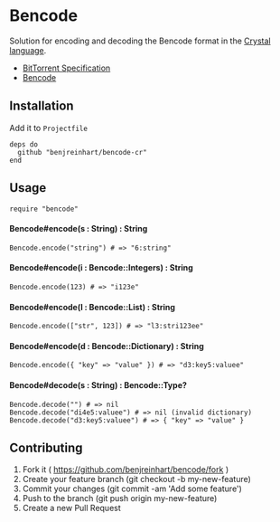 # Bencode

Solution for encoding and decoding the Bencode format in the [Crystal language](http://crystal-lang.org).

* [BitTorrent Specification](http://wiki.theory.org/BitTorrentSpecification)
* [Bencode](http://en.wikipedia.org/wiki/Bencode)

## Installation

Add it to `Projectfile`

```crystal
deps do
  github "benjreinhart/bencode-cr"
end
```

## Usage

```crystal
require "bencode"
```

#### Bencode#encode(s : String) : String

```crystal
Bencode.encode("string") # => "6:string"
```

#### Bencode#encode(i : Bencode::Integers) : String

```crystal
Bencode.encode(123) # => "i123e"
```

#### Bencode#encode(l : Bencode::List) : String

```crystal
Bencode.encode(["str", 123]) # => "l3:stri123ee"
```

#### Bencode#encode(d : Bencode::Dictionary) : String

```crystal
Bencode.encode({ "key" => "value" }) # => "d3:key5:valuee"
```

#### Bencode#decode(s : String) : Bencode::Type?

```crystal
Bencode.decode("") # => nil
Bencode.decode("di4e5:valuee") # => nil (invalid dictionary)
Bencode.decode("d3:key5:valuee") # => { "key" => "value" }
```

## Contributing

1. Fork it ( https://github.com/benjreinhart/bencode/fork )
2. Create your feature branch (git checkout -b my-new-feature)
3. Commit your changes (git commit -am 'Add some feature')
4. Push to the branch (git push origin my-new-feature)
5. Create a new Pull Request

